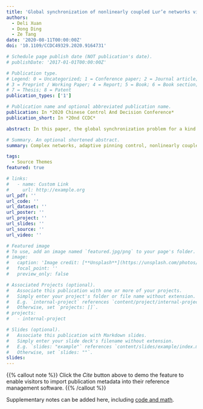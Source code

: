 ```yaml
---
title: 'Global synchronization of nonlinearly coupled Lur’e networks via adaptive feedback control'
authors:
  - Deli Xuan
  - Dong Ding
  - Ze Tang
date: '2020-08-11T00:00:00Z'
doi: '10.1109/CCDC49329.2020.9164731'

# Schedule page publish date (NOT publication's date).
# publishDate: '2017-01-01T00:00:00Z'

# Publication type.
# Legend: 0 = Uncategorized; 1 = Conference paper; 2 = Journal article;
# 3 = Preprint / Working Paper; 4 = Report; 5 = Book; 6 = Book section;
# 7 = Thesis; 8 = Patent
publication_types: ['1']

# Publication name and optional abbreviated publication name.
publication: In *2020 Chinese Control And Decision Conference*
publication_short: In *20nd CCDC*

abstract: In this paper, the global synchronization problem for a kind of complex dynamical networks with nonlinearly coupled functions and an asymmetrical coupling matrix is investigated by using pinning control. By designing the adaptive updating laws for the pinning feedback controller, some proper feedback control gains will be acquired. According to the Lyapunov stability theorem and the projection method, sufficient conditions are obtained that ensure the realisation of the global synchronization for the complex dynamical network with different initial values. Finally, the theoretical results are illustrated by a numerical experiment.

# Summary. An optional shortened abstract.
summary: Complex networks, adaptive pinning control, nonlinearly coupled function, global synchronization, asymmetrical couplings

tags:
  - Source Themes
featured: true

# links:
#   - name: Custom Link
#     url: http://example.org
url_pdf: ''
url_code: ''
url_dataset: ''
url_poster: ''
url_project: ''
url_slides: ''
url_source: ''
url_video: ''

# Featured image
# To use, add an image named `featured.jpg/png` to your page's folder.
# image:
#   caption: 'Image credit: [**Unsplash**](https://unsplash.com/photos/pLCdAaMFLTE)'
#   focal_point: ''
#   preview_only: false

# Associated Projects (optional).
#   Associate this publication with one or more of your projects.
#   Simply enter your project's folder or file name without extension.
#   E.g. `internal-project` references `content/project/internal-project/index.md`.
#   Otherwise, set `projects: []`.
# projects:
#   - internal-project

# Slides (optional).
#   Associate this publication with Markdown slides.
#   Simply enter your slide deck's filename without extension.
#   E.g. `slides: "example"` references `content/slides/example/index.md`.
#   Otherwise, set `slides: ""`.
slides:
---
```


{{% callout note %}}
Click the _Cite_ button above to demo the feature to enable visitors to import publication metadata into their reference management software.
{{% /callout %}}

Supplementary notes can be added here, including [code and math](https://wowchemy.com/docs/content/writing-markdown-latex/).
